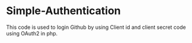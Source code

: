 # Simple-Authentication
This code is used to login Github by using Client id and  client secret code using OAuth2 in php.
